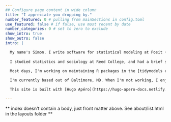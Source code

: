 ```yaml
---
## Configure page content in wide column
title: "I appreciate you dropping by."
number_featured: 0 # pulling from mainSections in config.toml
use_featured: false # if false, use most recent by date
number_categories: 0 # set to zero to exclude
show_intro: true
show_outro: false
intro: |

  My name's Simon. I write software for statistical modeling at Posit (née RStudio).
  
  I studied statistics and sociology at Reed College, and had a brief stint in a PhD program in Biostatistics at Johns Hopkins. Throughout my career so far, I've had a deep and enduring interest in statistical software development---I think, done well, statistical software has an incredible impact on our ability to think intuitively about statistics and data science.
  
  Most days, I'm working on maintaining R packages in the [tidymodels ecosystem](https://www.tidymodels.org/). My [GitHub profile](https://github.com/simonpcouch) links out to some of the projects I spend my time with.

  I'm currently based out of Baltimore, MD. When I'm not working, I enjoy cooking, hanging with my dog Millie, and playing American folk music.

  This site is built with [Hugo Apéro](https://hugo-apero-docs.netlify.app/), and I've repo-dived on [Julia Silge](juliasilge.com) and [Silvia Canelón's](https://www.silviacanelon.com/) personal websites while tweaking and troubleshooting. The site is deployed using [Netlify](https://www.netlify.com/). My blog posts are released under a [Creative Commons Attribution-ShareAlike 4.0 International License](https://creativecommons.org/licenses/by-sa/4.0/).

---
```


** index doesn't contain a body, just front matter above.
See about/list.html in the layouts folder **
